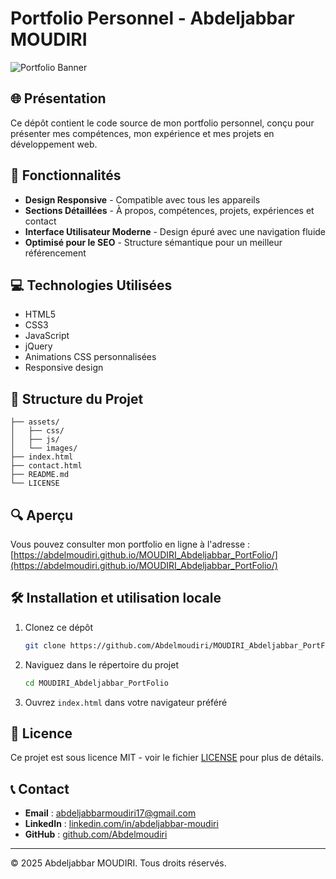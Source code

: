 # Portfolio Personnel - Abdeljabbar MOUDIRI

![Portfolio Banner](assets/images/banner.jpg)

## 🌐 Présentation

Ce dépôt contient le code source de mon portfolio personnel, conçu pour présenter mes compétences, mon expérience et mes projets en développement web.

## 🚀 Fonctionnalités

- **Design Responsive** - Compatible avec tous les appareils
- **Sections Détaillées** - À propos, compétences, projets, expériences et contact
- **Interface Utilisateur Moderne** - Design épuré avec une navigation fluide
- **Optimisé pour le SEO** - Structure sémantique pour un meilleur référencement

## 💻 Technologies Utilisées

- HTML5
- CSS3
- JavaScript
- jQuery
- Animations CSS personnalisées
- Responsive design

## 📂 Structure du Projet

```
├── assets/
│   ├── css/
│   ├── js/
│   └── images/
├── index.html
├── contact.html
├── README.md
└── LICENSE
```

## 🔍 Aperçu

Vous pouvez consulter mon portfolio en ligne à l'adresse : [https://abdelmoudiri.github.io/MOUDIRI_Abdeljabbar_PortFolio/](https://abdelmoudiri.github.io/MOUDIRI_Abdeljabbar_PortFolio/)

## 🛠️ Installation et utilisation locale

1. Clonez ce dépôt
   ```bash
   git clone https://github.com/Abdelmoudiri/MOUDIRI_Abdeljabbar_PortFolio.git
   ```
2. Naviguez dans le répertoire du projet
   ```bash
   cd MOUDIRI_Abdeljabbar_PortFolio
   ```
3. Ouvrez `index.html` dans votre navigateur préféré

## 📝 Licence

Ce projet est sous licence MIT - voir le fichier [LICENSE](LICENSE) pour plus de détails.

## 📞 Contact

- **Email** : abdeljabbarmoudiri17@gmail.com
- **LinkedIn** : [linkedin.com/in/abdeljabbar-moudiri](https://www.linkedin.com/in/abdeljabbar-moudiri)
- **GitHub** : [github.com/Abdelmoudiri](https://github.com/Abdelmoudiri)

---

© 2025 Abdeljabbar MOUDIRI. Tous droits réservés.